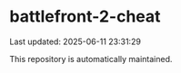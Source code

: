 # battlefront-2-cheat

Last updated: 2025-06-11 23:31:29

This repository is automatically maintained.
